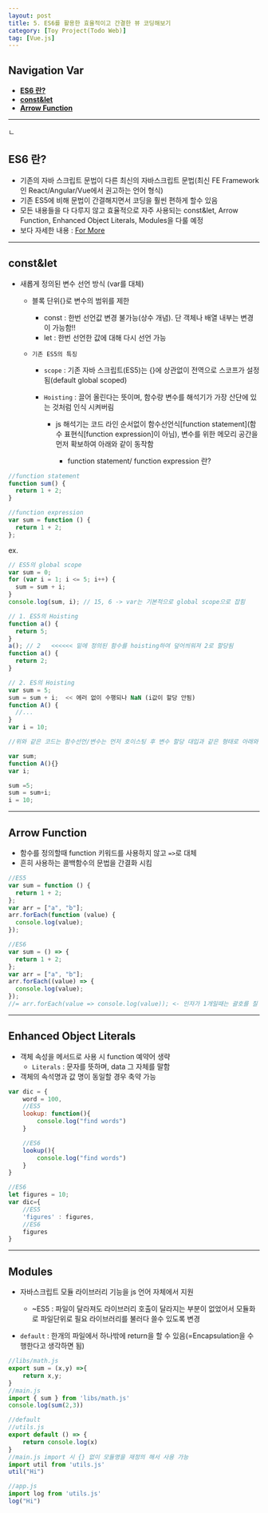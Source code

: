 ```yaml
---
layout: post
title: 5. ES6를 활용한 효율적이고 간결한 뷰 코딩해보기
category: [Toy Project(Todo Web)]
tag: [Vue.js]
---
```


## Navigation Var

- **[ES6 란?](#es6-란)**
- **[const&let](#constlet)**
- **[Arrow Function](#arrow-function)**

---

ㄴ

## ES6 란?

- 기존의 자바 스크립트 문법이 다른 최신의 자바스크립트 문법(최신 FE Framework인 React/Angular/Vue에서 권고하는 언어 형식)
- 기존 ES5에 비해 문법이 간결해지면서 코딩을 훨씬 편하게 할수 있음
- 모든 내용들을 다 다루지 않고 효율적으로 자주 사용되는 const&let, Arrow Function, Enhanced Object Literals, Modules을 다룰 예정
- 보다 자세한 내용 : [For More](https://babeljs.io/docs/learn)

---

## const&let

- 새롭게 정의된 변수 선언 방식 (var를 대체)

  - 블록 단위{}로 변수의 범위를 제한

    - const : 한번 선언값 변경 불가능(상수 개념). 단 객체나 배열 내부는 변경이 가능함!!
    - let : 한번 선언한 값에 대해 다시 선언 가능

  - `기존 ES5의 특징`

    - `scope` : 기존 자바 스크립트(ES5)는 {}에 상관없이 전역으로 스코프가 설정됨(default global scoped)
    - `Hoisting` : 끌어 올린다는 뜻이며, 함수랑 변수를 해석기가 가장 산단에 있는 것처럼 인식 시켜버림

      - js 해석기는 코드 라인 순서없이 함수선언식[function statement](함수 표현식[function expression]이 아님), 변수를 위한 메모리 공간을 먼저 확보하여 아래와 같이 동작함

        - function statement/ function expression 란?

```javascript
//function statement
function sum() {
  return 1 + 2;
}

//function expression
var sum = function () {
  return 1 + 2;
};
```

ex.

```javascript
// ES5의 global scope
var sum = 0;
for (var i = 1; i <= 5; i++) {
  sum = sum + i;
}
console.log(sum, i); // 15, 6 -> var는 기본적으로 global scope으로 잡힘

// 1. ES5의 Hoisting
function a() {
  return 5;
}
a(); // 2   <<<<<< 밑에 정의된 함수를 hoisting하여 덮어씌워져 2로 할당됨
function a() {
  return 2;
}

// 2. ES의 Hoisting
var sum = 5;
sum = sum + i;  << 에러 없이 수행되나 NaN (i값이 할당 안됨)
function A() {
  //...
}
var i = 10;

//위와 같은 코드는 함수선언/변수는 먼저 호이스팅 후 변수 할당 대입과 같은 형태로 아래와 같이 코드를 재정렬하여 위 코드는 에러 없이 수행되나 NaN를 뿌림

var sum;
function A(){}
var i;

sum =5;
sum = sum+i;
i = 10;
```

---

## Arrow Function

- 함수를 정의할때 function 키워드를 사용하지 않고 `=>`로 대체
- 흔히 사용하는 콜백함수의 문법을 간결화 시킴

```javascript
//ES5
var sum = function () {
  return 1 + 2;
};
var arr = ["a", "b"];
arr.forEach(function (value) {
  console.log(value);
});

//ES6
var sum = () => {
  return 1 + 2;
};
var arr = ["a", "b"];
arr.forEach((value) => {
  console.log(value);
});
//= arr.forEach(value => console.log(value)); <- 인자가 1개일때는 괄호를 칠 필요가 없음
```

---

## Enhanced Object Literals

- 객체 속성을 메서드로 사용 시 function 예약어 생략
  - `Literals` : 문자를 뜻하며, data 그 자체를 말함
- 객체의 속석명과 값 명이 동일할 경우 축약 가능

```javascript
var dic = {
    word = 100,
    //ES5
    lookup: function(){
        console.log("find words")
    }

    //ES6
    lookup(){
        console.log("find words")
    }
}

//ES6
let figures = 10;
var dic={
    //ES5
    'figures' : figures,
    //ES6
    figures
}

```

---

## Modules

- 자바스크립트 모듈 라이브러리 기능을 js 언어 자체에서 지원

  - ~ES5 : 파일이 달라져도 라이브러리 호출이 달라지는 부분이 없었어서 모듈화로 파일단위로 필요 라이브러리를 불러다 쓸수 있도록 변경

- `default` : 한개의 파일에서 하나밖에 return을 할 수 있음(=Encapsulation을 수행한다고 생각하면 됨)

```javascript
//libs/math.js
export sum = (x,y) =>{
    return x,y;
}
//main.js
import { sum } from 'libs/math.js'
console.log(sum(2,3))

//default
//utils.js
export default () => {
    return console.log(x)
}
//main.js import 시 {} 없이 모듈명을 재정의 해서 사용 가능
import util from 'utils.js'
util("Hi")

//app.js
import log from 'utils.js'
log("Hi")
```
